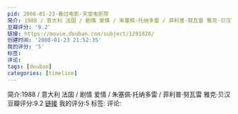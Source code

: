 ```yaml
---
pid: 2008-01-23-看过电影-天堂电影院
简介: 1988 / 意大利 法国 / 剧情 爱情 / 朱塞佩·托纳多雷 / 菲利普·努瓦雷 雅克·贝汉
豆瓣评分: '9.2'
链接: https://movie.douban.com/subject/1291828/
创建时间: '2008-01-23 21:52:35'
我的评分: '5'
标签:
评论:
tags: [douban]
categories: [timeline]
---
```

简介:1988 / 意大利 法国 / 剧情 爱情 / 朱塞佩·托纳多雷 / 菲利普·努瓦雷 雅克·贝汉
豆瓣评分:9.2
[链接](https://movie.douban.com/subject/1291828/)
我的评分:5
标签:
评论:
